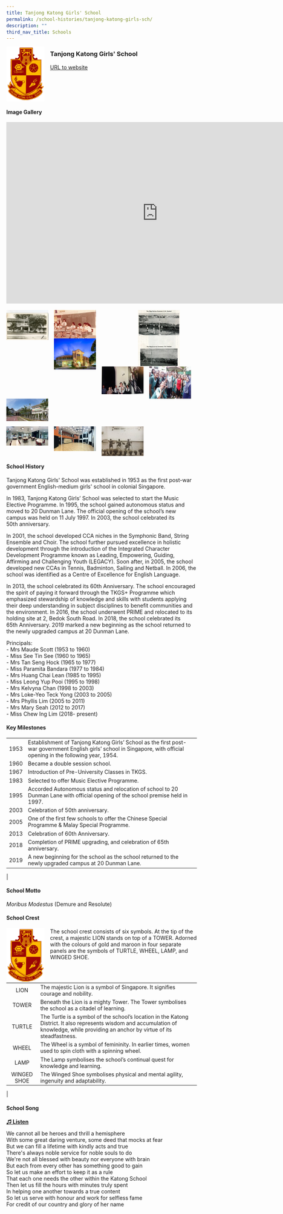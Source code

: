 ```yaml
---
title: Tanjong Katong Girls' School
permalink: /school-histories/tanjong-katong-girls-sch/
description: ""
third_nav_title: Schools
---
```

<img align="left" style="width:20%;margin-right:15px;" src="/images/tanjongkatonggirlssch1.png">

### **Tanjong Katong Girls' School**
[URL to website](https://tkgs.moe.edu.sg/)

<br clear="left">

#### **Image Gallery**
<iframe src="https://docs.google.com/presentation/d/e/2PACX-1vQNob7nGC_6dkozpAuLDBlvSDgQyShwIqL-YH34uL_F9dLfvbuHO9PCSt_qAfyf_hrOLLqpBgzHNUHd/embed?start=false&amp;loop=true&amp;delayms=5000" frameborder="0" width="800" height="479" allowfullscreen="true"></iframe>

<p><a href="https://staging.d1yxymztqoj7qn.amplifyapp.com/images/tanjongkatonggirlssch2.jpg">  
<img align="left" style="width:22%;margin-right:15px;" src="/images/tanjongkatonggirlssch2.jpg">
</a></p>

<p><a href="https://staging.d1yxymztqoj7qn.amplifyapp.com/images/tanjongkatonggirlssch3.jpg">  
<img align="right" style="width:22%;margin-right:45px;" src="/images/tanjongkatonggirlssch3.jpg">
</a></p>

<p><a href="https://staging.d1yxymztqoj7qn.amplifyapp.com/images/tanjongkatonggirlssch4.jpg">  
<img align="left" style="width:22%;margin-right:15px;" src="/images/tanjongkatonggirlssch4.jpg">
</a></p>

<p><a href="https://staging.d1yxymztqoj7qn.amplifyapp.com/images/tanjongkatonggirlssch5.jpg">  
<img align="left" style="width:22%;margin-right:15px;" src="/images/tanjongkatonggirlssch5.jpg">
</a></p>


<p><a href="https://staging.d1yxymztqoj7qn.amplifyapp.com/images/tanjongkatonggirlssch6.jpg">  
<img align="left" style="width:22%;margin-right:15px;" src="/images/tanjongkatonggirlssch6.jpg">
</a></p>

<p><a href="https://staging.d1yxymztqoj7qn.amplifyapp.com/images/tanjongkatonggirlssch8.jpg">  
<img align="left" style="width:22%;margin-right:15px;" src="/images/tanjongkatonggirlssch8.jpg">
</a></p>

<p><a href="https://staging.d1yxymztqoj7qn.amplifyapp.com/images/tanjongkatonggirlssch9.jpg">  
<img align="left" style="width:22%;margin-right:15px;" src="/images/tanjongkatonggirlssch9.jpg">
</a></p>

<br clear="left">

<p><a href="https://staging.d1yxymztqoj7qn.amplifyapp.com/images/tanjongkatonggirlssch10.jpg">  
<img align="left" style="width:22%;margin-right:15px;" src="/images/tanjongkatonggirlssch10.jpg">
</a></p>

<p><a href="https://staging.d1yxymztqoj7qn.amplifyapp.com/images/tanjongkatonggirlssch11.jpg">  
<img align="left" style="width:22%;margin-right:15px;" src="/images/tanjongkatonggirlssch11.jpg">
</a></p>

<p><a href="https://staging.d1yxymztqoj7qn.amplifyapp.com/images/tanjongkatonggirlssch12.jpg">  
<img align="left" style="width:22%;margin-right:15px;" src="/images/tanjongkatonggirlssch12.jpg">
</a></p>

<br clear="left">

#### **School History**
Tanjong Katong Girls' School was established in 1953 as the first post-war government English-medium girls' school in colonial Singapore.

In 1983, Tanjong Katong Girls’ School was selected to start the Music Elective Programme. In 1995, the school gained autonomous status and moved to 20 Dunman Lane. The official opening of the school’s new campus was held on 11 July 1997. In 2003, the school celebrated its 50th&nbsp;anniversary.

In 2001, the school developed CCA niches in the Symphonic Band, String Ensemble and Choir. The school further pursued excellence in holistic development through the introduction of the Integrated Character Development Programme known as Leading, Empowering, Guiding, Affirming and Challenging Youth (LEGACY). Soon after, in 2005, the school developed new CCAs in Tennis, Badminton, Sailing and Netball. In 2006, the school was identified as a Centre of Excellence for English Language.

In 2013, the school celebrated its 60th&nbsp;Anniversary. The school encouraged the spirit of paying it forward through the TKGS+ Programme which emphasized stewardship of knowledge and skills with students applying their deep understanding in subject disciplines to benefit communities and the environment. In 2016, the school underwent PRIME and relocated to its holding site at 2, Bedok South Road. In 2018, the school celebrated its 65th&nbsp;Anniversary. 2019 marked a new beginning as the school returned to the newly upgraded campus at 20 Dunman Lane.&nbsp;

Principals:<br>
\- Mrs Maude Scott (1953 to 1960)<br>
\- Miss See Tin See (1960 to 1965)<br>
\- Mrs Tan Seng Hock (1965 to 1977)<br>
\- Miss Paramita Bandara (1977 to 1984)<br>
\- Mrs Huang Chai Lean (1985 to 1995)<br>
\- Miss Leong Yup Pooi (1995 to 1998)<br>
\- Mrs Kelvyna Chan (1998 to 2003)<br>
\- Mrs Loke-Yeo Teck Yong (2003 to 2005)<br>
\- Mrs Phyllis Lim (2005 to 2011)<br>
\- Mrs Mary Seah (2012 to 2017)<br>
\- Miss Chew Ing Lim (2018- present)

#### **Key Milestones**

|  |  |
|:---:|---|
| 1953 | Establishment of Tanjong Katong Girls’ School as the first post-war government English girls’ school in Singapore, with official opening in the following year, 1954. |
| 1960 | Became a double session school. |
| 1967 | Introduction of Pre-University Classes in TKGS. |
| 1983 | Selected to offer Music Elective Programme. |
| 1995 | Accorded Autonomous status and relocation of school to 20 Dunman Lane with official opening of the school premise held in 1997. |
| 2003 | Celebration of 50th anniversary. |
| 2005 | One of the first few schools to offer the Chinese Special Programme &amp; Malay Special Programme. |
| 2013 | Celebration of 60th Anniversary. |
| 2018 | Completion of PRIME upgrading, and celebration of 65th anniversary. |
| 2019 | A new beginning for the school as the school returned to the newly upgraded campus at 20 Dunman Lane. |
|

#### **School Motto**
_Moribus Modestus_&nbsp;(Demure and Resolute)

#### **School Crest**
<img align="left" style="width:20%;margin-right:15px;" src="/images/tanjongkatonggirlssch1.png">

The school crest consists of six symbols. At the tip of the crest, a majestic LION stands on top of a TOWER. Adorned with the colours of gold and maroon in four separate panels are the symbols of TURTLE, WHEEL, LAMP, and WINGED SHOE.

|  |  |
|:---:|---|
| LION | The majestic Lion is a symbol of Singapore. It signifies courage and nobility. |
| TOWER | Beneath the Lion is a mighty Tower. The Tower symbolises the school as a citadel of learning. |
| TURTLE | The Turtle is a symbol of the school’s location in the Katong District. It also represents wisdom and accumulation of knowledge, while providing an anchor by virtue of its steadfastness. |
| WHEEL | The Wheel is a symbol of femininity. In earlier times, women used to spin cloth with a spinning wheel. |
| LAMP | The Lamp symbolises the school’s continual quest for knowledge and learning. |
| WINGED SHOE | The Winged Shoe symbolises physical and mental agility, ingenuity and adaptability. |
|

#### **School Song**
<a href="https://drive.google.com/file/d/1C2UyvPzQQCD3wBB-LFEAQZdPBma2-CmO/view?usp=share_link" target="_blank">**♫ Listen**</a>

We cannot all be heroes and thrill a hemisphere<br>
With some great daring venture, some deed that mocks at fear<br>
But we can fill a lifetime with kindly acts and true<br>
There's always noble service for noble souls to do<br>
We're not all blessed with beauty nor everyone with brain<br>
But each from every other has something good to gain<br>
So let us make an effort to keep it as a rule<br>
That each one needs the other within the Katong School<br>
Then let us fill the hours with minutes truly spent<br>
In helping one another towards a true content<br>
So let us serve with honour and work for selfless fame<br>
For credit of our country and glory of her name